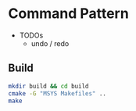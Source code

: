 # Command Pattern

* TODOs
  * undo / redo

## Build

```bash
mkdir build && cd build
cmake -G "MSYS Makefiles" ..
make
```
